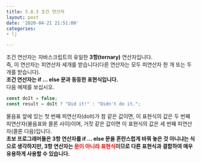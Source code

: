 ```yaml
---
title: 5.8.3 조건 연산자
layout: post
date: '2020-04-21 21:51:00'
categories:
- lj

---
```


조건 연산자는 자바스크립트의 유일한 **3항(ternary)** 연산자입니다.  
즉, 이 연산자는 피연산자 세개를 받습니다(다른 연산자는 모두 피연산자 한 개 또는 두 개를 받습니다).  
**조건 연산자는 if ... else 문과 동등한 표현식입니다.**  
다음 예제를 보십시오.

```javascript
const doIt = false;
const result = doIt ? "Did it!" : "Didn't do it.";
```

물음표 앞에 있는 첫 번째 피연산자(doIt)가 참 같은 값이면, 이 표현식의 값은 두 번째 피연산자(물음표와 콜론 사이)이며, 거짓 같은 값이면 이 표현식의 값은 세 번째 피연산자(콜론 다음)입니다.  
**초보 프로그래머들은 3항 연산자를 if ... else 문을 혼란스럽게 바꿔 놓은 것 아니냐는 식으로 생각하지만, 3항 연산자는 <span style="color:red;">문이 아니라 표현식</span>이므로 다른 표현식과 결합하여 매우 유용하게 사용할 수 있습니다.**